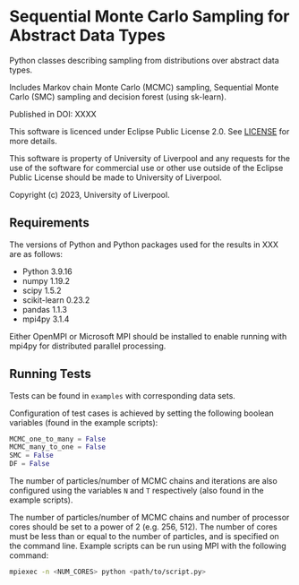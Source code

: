 # Sequential Monte Carlo Sampling for Abstract Data Types

Python classes describing sampling from distributions over
abstract data types.

Includes Markov chain Monte Carlo (MCMC) sampling, Sequential Monte Carlo (SMC)
sampling and decision forest (using sk-learn).

Published in DOI: XXXX

This software is licenced under Eclipse Public License 2.0. See [LICENSE](LICENSE) for more details.

This software is property of University of Liverpool and any requests for the use of the software for commercial use or other use outside of the Eclipse Public License should be made to University of Liverpool.

Copyright (c) 2023, University of Liverpool.

## Requirements

The versions of Python and Python packages used for the results in XXX
are as follows:
 - Python 3.9.16
 - numpy 1.19.2
 - scipy 1.5.2
 - scikit-learn 0.23.2
 - pandas 1.1.3
 - mpi4py 3.1.4

Either OpenMPI or Microsoft MPI should be installed to
enable running with mpi4py for distributed parallel processing.

## Running Tests

Tests can be found in `examples` with corresponding data sets.

Configuration of test cases is achieved by setting the following boolean
variables (found in the example scripts):
```python
MCMC_one_to_many = False
MCMC_many_to_one = False
SMC = False
DF = False
```

The number of particles/number of MCMC chains and iterations are also
configured using the variables `N` and `T` respectively (also found in the
example scripts).

The number of particles/number of MCMC chains and number of processor cores
should be set to a power of 2 (e.g. 256, 512). The number of cores must be
less than or equal to the number of particles, and is specified on the command
line. Example scripts can be run using MPI with the following command:
```bash
mpiexec -n <NUM_CORES> python <path/to/script.py>
```